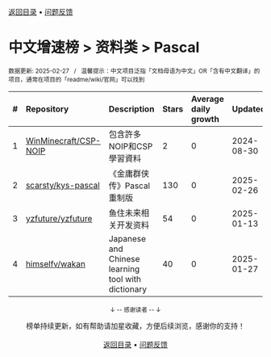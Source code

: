 <a href="https://gitee.com/GrowingGit/GitHub-Chinese-Top-Charts#github中文排行榜">返回目录</a> • <a href="/content/docs/feedback.md">问题反馈</a>

# 中文增速榜 > 资料类 > Pascal
<sub>数据更新: 2025-02-27&nbsp;&nbsp;&nbsp;/&nbsp;&nbsp;&nbsp;温馨提示：中文项目泛指「文档母语为中文」OR「含有中文翻译」的项目，通常在项目的「readme/wiki/官网」可以找到</sub>

|#|Repository|Description|Stars|Average daily growth|Updated|
|:-|:-|:-|:-|:-|:-|
|1|[WinMinecraft/CSP-NOIP](https://github.com/WinMinecraft/CSP-NOIP)|包含許多NOIP和CSP學習資料|2|0|2024-08-30|
|2|[scarsty/kys-pascal](https://github.com/scarsty/kys-pascal)|《金庸群侠传》Pascal重制版|130|0|2025-02-26|
|3|[yzfuture/yzfuture](https://github.com/yzfuture/yzfuture)|鱼住未来相关开发资料|54|0|2025-01-13|
|4|[himselfv/wakan](https://github.com/himselfv/wakan)|Japanese and Chinese learning tool with dictionary|40|0|2025-01-27|

<div align="center">
    <p><sub>↓ -- 感谢读者 -- ↓</sub></p>
    榜单持续更新，如有帮助请加星收藏，方便后续浏览，感谢你的支持！
</div>

<br/>

<div align="center"><a href="https://gitee.com/GrowingGit/GitHub-Chinese-Top-Charts#github中文排行榜">返回目录</a> • <a href="/content/docs/feedback.md">问题反馈</a></div>
